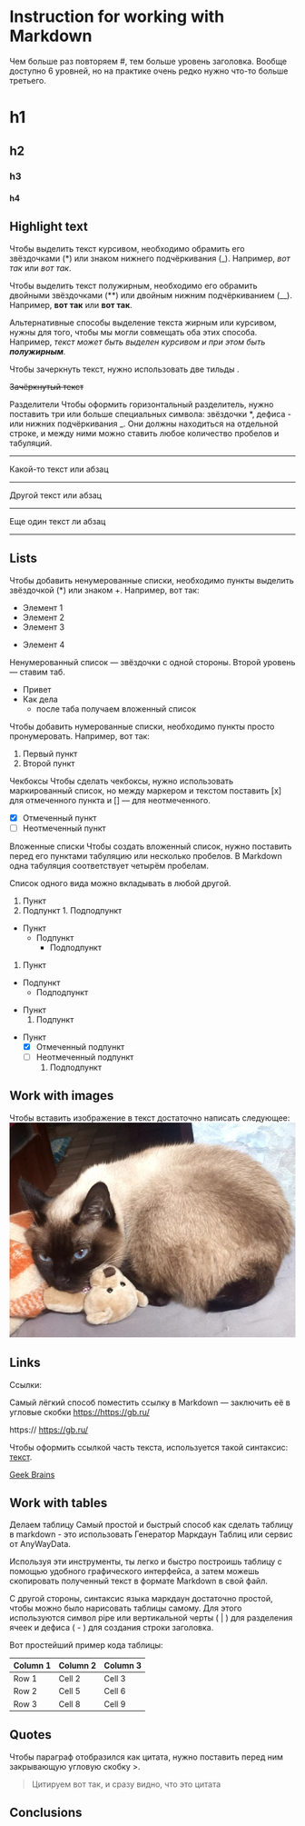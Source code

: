# Instruction for working with Markdown

Чем больше раз повторяем #, тем больше уровень заголовка. Вообще доступно 6 уровней, но на практике очень редко нужно что-то больше третьего.

# h1
## h2
### h3
#### h4

## Highlight text

Чтобы выделить текст курсивом, необходимо обрамить его звёздочками (*) или знаком нижнего подчёркивания (_). Например, *вот так* или _вот так_.

Чтобы выделить текст полужирным, необходимо его обрамить двойными звёздочками (**) или двойным нижним подчёркиванием (__). Например, **вот так** или __вот так__.

Альтернативные способы выделение текста жирным или курсивом, нужны для того, чтобы мы могли совмещать оба этих способа. Например, _текст может быть выделен курсивом и при этом быть **полужирным**._

Чтобы зачеркнуть текст, нужно использовать две тильды . 

~~Зачёркнутый текст~~

Разделители 
Чтобы оформить горизонтальный разделитель, нужно поставить три или больше специальных символа: звёздочки *, дефиса - или нижних подчёркивания _. Они должны находиться на отдельной строке, и между ними можно ставить любое количество пробелов и табуляций.

***
Какой-то текст или абзац


---
Другой текст или абзац

___
Еще один текст ли абзац
________________________________________

## Lists

Чтобы добавить ненумерованные списки, необходимо пункты выделить звёздочкой (*) или знаком +. Например, вот так:
* Элемент 1
* Элемент 2
* Элемент 3
+ Элемент 4

Ненумерованный список — звёздочки с одной стороны. Второй уровень — ставим таб.

* Привет
* Как дела
    * после таба получаем вложенный список

 Чтобы добавить нумерованные списки, необходимо пункты просто пронумеровать. Например, вот так:
1. Первый пункт
2. Второй пункт

Чекбоксы 
Чтобы сделать чекбоксы, нужно использовать маркированный список, но между маркером и текстом поставить [x] для отмеченного пункта и [] — для неотмеченного.
- [x] Отмеченный пункт
- [ ] Неотмеченный пункт

Вложенные списки
Чтобы создать вложенный список, нужно поставить перед его пунктами табуляцию или несколько пробелов. В Markdown одна табуляция соответствует четырём пробелам.

Список одного вида можно вкладывать в любой другой.

1. Пункт
  1. Подпункт
    1. Подподпункт

- Пункт
  - Подпункт
    - Подподпункт


1. Пункт
  - Подпункт
    * Подподпункт

+ Пункт
  1. Подпункт

- Пункт
  - [x] Отмеченный подпункт
  - [ ] Неотмеченный подпункт
    1. Подподпункт

## Work with images

Чтобы вставить изображение в текст достаточно написать следующее: ![«Привет — это Вишня!»](cherry.jpg)

## Links

Ссылки:

Самый лёгкий способ поместить ссылку в Markdown — заключить её в угловые скобки <https://https://gb.ru/>

https:// https://gb.ru/ 

Чтобы оформить ссылкой часть текста, используется такой синтаксис: [текст](ссылка). 


[Geek Brains](https://gb.ru/)

## Work with tables

Делаем таблицу
Самый простой и быстрый способ как сделать таблицу в markdown - это использовать Генератор Маркдаун Таблиц или сервис от AnyWayData.

Используя эти инструменты, ты легко и быстро построишь таблицу с помощью удобного графического интерфейса, а затем можешь скопировать полученный текст в формате Markdown в свой файл.

С другой стороны, синтаксис языка маркдаун достаточно простой, чтобы можно было нарисовать таблицы самому. Для этого используются символ pipe или вертикальной черты ( | ) для разделения ячеек и дефиса ( - ) для создания строки заголовка.

Вот простейший пример кода таблицы:

| Column 1 | Column 2 | Column 3 |
|----------|----------|----------|
| Row 1    | Cell 2   | Cell 3   |
| Row 2    | Cell 5   | Cell 6   |
| Row 3    | Cell 8   | Cell 9   |

## Quotes


Чтобы параграф отобразился как цитата, нужно поставить перед ним закрывающую угловую скобку >.


> Цитируем вот так, и сразу видно, что это цитата

## Conclusions